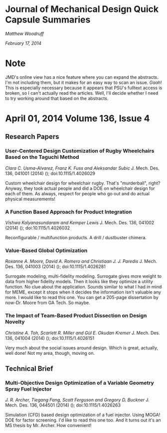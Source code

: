 # Journal of Mechanical Design Quick Capsule Summaries

 *Matthew Woodruff*

 *February 17, 2014*

# Note

JMD's online view has a nice feature where you can expand the abstracts.
    I'm not including them, but it makes for an easy way to scan an issue.
    *Gaah*!  This is especially necessary because it appears that PSU's fulltext access is broken, so I can't actually read the articles.
    Well, I'll decide whether I need to try working around that based on the abstracts.

# April 01, 2014 Volume 136, Issue 4

## Research Papers

### User-Centered Design Customization of Rugby Wheelchairs Based on the Taguchi Method
 *Clara C. Usma-Alvarez, Franz K. Fuss and Aleksandar Subic*
J. Mech. Des. 136, 041001 (2014) ();   doi:10.1115/1.4026029

Custom wheelchair design for wheelchair rugby.
    That's "murderball", right?
    Anyway, they took actual people and did a DOE on wheelchair design for each of them.
    As always, respect for people who go out and do actual physical measurements!

### A Function Based Approach for Product Integration
 *Vishwa Kalyanasundaram and Kemper Lewis*
J. Mech. Des. 136, 041002 (2014) ();   doi:10.1115/1.4026032

Reconfigurable / multifunction products. A drill / dustbuster chimera.

### Value-Based Global Optimization
 *Roxanne A. Moore, David A. Romero and Christiaan J. J. Paredis*
J. Mech. Des. 136, 041003 (2014) ();   doi:10.1115/1.4026281

Surrogate modeling, multi-fidelity modeling.  Surrogate gives more weight to data from higher fidelity models.
    Then it looks like they optimize a utility function.
    No clue about the application.
    Sounds similar to what I had in mind for MEME, except it stops when it decides the information isn't valuable any more.
    I would like to read this one.  You can get a 205-page dissertation by now-Dr. Moore from GA Tech.
    So maybe.

### The Impact of Team-Based Product Dissection on Design Novelty
 *Christine A. Toh, Scarlett R. Miller and Gül E. Okudan Kremer*
J. Mech. Des. 136, 041004 (2014) ();   doi:10.1115/1.4026151

Very much about the social issues around design.
    Which is great, actually, well done!
    Not my area, though, moving on.

## Technical Brief

### Multi-Objective Design Optimization of a Variable Geometry Spray Fuel Injector
 *J. R. Archer, Tiegang Fang, Scott Ferguson and Gregory D. Buckner*
J. Mech. Des. 136, 044501 (2014) ();   doi:10.1115/1.4026263

Simulation (CFD) based design optimization of a fuel injector.
    Using MOGA!
    DOE for factor screening.
    I'd like to read this one too.
    And it turns out it's an MS thesis by Mr. Archer.  How convenient!



<!--
vim:ts=4:sw=4:expandtab:wrap lbr
-->

